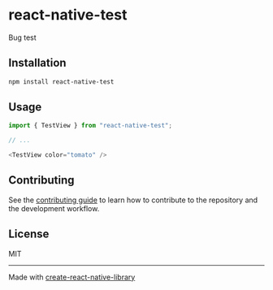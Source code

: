 # react-native-test

Bug test

## Installation


```sh
npm install react-native-test
```


## Usage


```js
import { TestView } from "react-native-test";

// ...

<TestView color="tomato" />
```


## Contributing

See the [contributing guide](CONTRIBUTING.md) to learn how to contribute to the repository and the development workflow.

## License

MIT

---

Made with [create-react-native-library](https://github.com/callstack/react-native-builder-bob)
